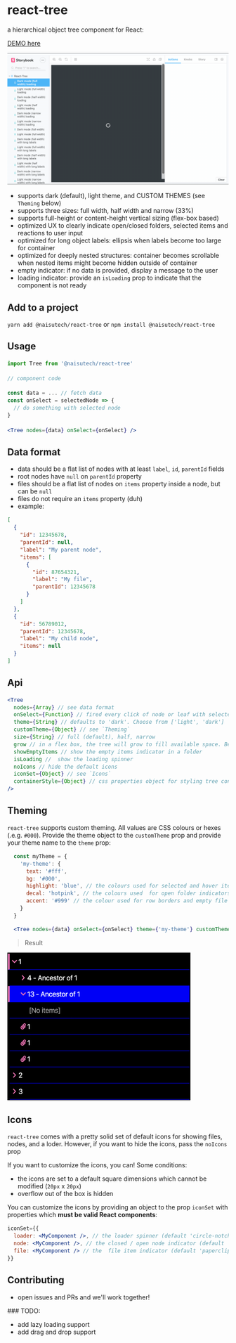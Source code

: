 # react-tree

a hierarchical object tree component for React:

[DEMO here](https://codesandbox.io/s/naisu-techreact-tree-demo-oewiz)

![demo](./stories/demo/react-tree-demo.gif)

- supports dark (default), light theme, and CUSTOM THEMES (see `Theming` below)
- supports three sizes: full width, half width and narrow (33%)
- supports full-height or content-height vertical sizing (flex-box based)
- optimized UX to clearly indicate open/closed folders, selected items and reactions to user input
- optimized for long object labels: ellipsis when labels become too large for container
- optimized for deeply nested structures: container becomes scrollable when nested items might become hidden outside of container
- empty indicator: if no data is provided, display a message to the user
- loading indicator: provide an `isLoading` prop to indicate that the component is not ready

## Add to a project

`yarn add @naisutech/react-tree` or `npm install @naisutech/react-tree`

## Usage

```jsx
import Tree from '@naisutech/react-tree'

// component code

const data = ... // fetch data
const onSelect = selectedNode => {
  // do something with selected node
}

<Tree nodes={data} onSelect={onSelect} />
```

## Data format

- data should be a flat list of nodes with at least `label`, `id`, `parentId` fields
- root nodes have `null` on `parentId` property
- files should be a flat list of nodes on `items` property inside a node, but can be `null`
- files do not require an `items` property (duh)
- example:

```json
[
  {
    "id": 12345678,
    "parentId": null,
    "label": "My parent node",
    "items": [
      {
        "id": 87654321,
        "label": "My file",
        "parentId": 12345678
      }
    ]
  },
  {
    "id": 56789012,
    "parentId": 12345678,
    "label": "My child node",
    "items": null
  }
]
```

## Api

```jsx
<Tree
  nodes={Array} // see data format
  onSelect={Function} // fired every click of node or leaf with selected item as argument
  theme={String} // defaults to 'dark'. Choose from ['light', 'dark']
  customTheme={Object} // see `Theming`
  size={String} // full (default), half, narrow
  grow // in a flex box, the tree will grow to fill available space. Best used with `flex-direction: column`
  showEmptyItems // show the empty items indicator in a folder
  isLoading //  show the loading spinner
  noIcons // hide the default icons
  iconSet={Object} // see `Icons`
  containerStyle={Object} // css properties object for styling tree container
/>
```

## Theming
`react-tree` supports custom theming. All values are CSS colours or hexes (.e.g. `#000`). Provide the theme object to the `customTheme` prop  and provide your theme name to the `theme` prop:

```js
  const myTheme = {
    'my-theme': {
      text: '#fff', 
      bg: '#000',
      highlight: 'blue', // the colours used for selected and hover items
      decal: 'hotpink', // the colours used  for open folder indicators and icons
      accent: '#999' // the colour used for row borders and empty file indicators
    }
  }
```

```jsx
  <Tree nodes={data} onSelect={onSelect} theme={'my-theme'} customTheme={myTheme} />
```

> Result

![result](./stories/demo/react-tree-theme.png)

## Icons
`react-tree` comes with a pretty solid set of default icons for showing files, nodes, and a loder. However, if you want to hide the icons, pass the `noIcons` prop

If you want to customize the icons, you can! Some conditions:

- the icons are set to a default square dimensions which cannot be modified (`20px` x `20px`)
- overflow out of the box is hidden

You can customize the icons by providing an object to the prop `iconSet` with properties which **must be valid React components**:

```jsx
iconSet={{
  loader: <MyComponent />, // the loader spinner (default 'circle-notch', spins)
  node: <MyComponent />, // the closed / open node indicator (default 'chevron')
  file: <MyComponent /> // the  file item indicator (default 'paperclip')
}}
```

## Contributing
- open issues and PRs and we'll work together!

### TODO: 
- add lazy loading support
- add drag and drop support


